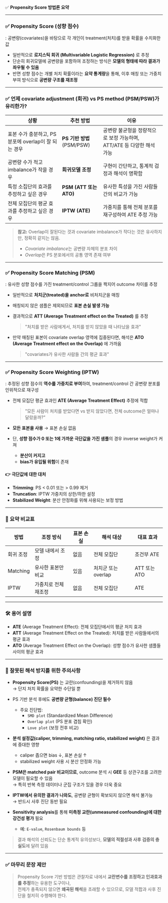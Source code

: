 ✅ **Propensity Score 방법론 요약**

---

### ✅ Propensity Score (성향 점수)

: 공변량(covariates)을 바탕으로 각 개인이 treatment(처치)를 받을 확률을 수치화한 값

- 일반적으로 **로지스틱 회귀 (Multivariable Logistic Regression)** 로 추정
- 단순히 회귀모델에 공변량을 포함하여 조정하는 방식은 **모델의 형태에 따라 결과가 좌우될 수 있음**
- 반면 성향 점수는 개별 처치 확률이라는 **요약 통계량**을 통해, 이후 매칭 또는 가중치 부여 방식으로 **공변량 구조를 재조정**

---

### ✅ 언제 covariate adjustment (회귀) vs PS method (PSM/PSW)가 유리한가?

| 상황 | 추천 방법 | 이유 |
|------|------------|------|
| 표본 수가 충분하고, PS 분포에 overlap이 잘 되는 경우 | **PS 기반 방법** (PSM/PSW) | 공변량 불균형을 정량적으로 보정 가능하며, ATT/ATE 등 다양한 해석 가능 |
| 공변량 수가 적고 imbalance가 작을 경우 | **회귀모델 조정** | 구현이 간단하고, 통계적 검정과 해석이 명확함 |
| 특정 소집단의 효과를 추정하고 싶은 경우 | **PSM (ATT 또는 ATO)** | 유사한 특성을 가진 사람들 간의 비교가 가능 |
| 전체 모집단의 평균 효과를 추정하고 싶은 경우 | **IPTW (ATE)** | 가중치를 통해 전체 분포를 재구성하여 ATE 추정 가능 |

> **참고:** Overlap이 잘된다는 것과 covariate imbalance가 작다는 것은 유사하지만, 정확히 같지는 않음.  
> - *Covariate imbalance*는 공변량 자체의 분포 차이  
> - *Overlap*은 PS 분포에서의 공통 영역 존재 여부

---

### ✅ Propensity Score Matching (PSM)

: 유사한 성향 점수를 가진 treatment/control 그룹을 짝지어 outcome 차이를 추정

- 일반적으로 **처치군(treated)을 anchor로** 비처치군을 매칭
- 매칭되지 않은 샘플은 제외되므로 **표본 손실 발생 가능**
- 결과적으로 **ATT (Average Treatment effect on the Treated)** 를 추정
  > "처치를 받은 사람에게서, 처치를 받지 않았을 때 나타났을 효과"

- 만약 매칭된 표본이 covariate overlap 영역에 집중된다면, 해석은 **ATO (Average Treatment effect on the Overlap)** 에 가까움
  > "covariates가 유사한 사람들 간의 평균 효과"

---

### ✅ Propensity Score Weighting (IPTW)

: 추정된 성향 점수의 **역수를 가중치로 부여**하여, treatment/control 간 공변량 분포를 인위적으로 재구성

- 전체 모집단 평균 효과인 **ATE (Average Treatment Effect)** 추정에 적합  
  > "모든 사람이 처치를 받았다면 vs 받지 않았다면, 전체 outcome은 얼마나 달랐을까?"

- **모든 표본을 사용** → 표본 손실 없음
- 단, **성향 점수가 0 또는 1에 가까운 극단값을 가진 샘플**의 경우 inverse weight가 커져
  - **분산이 커지고**
  - **bias가 유입될 위험**이 존재

#### 👉 극단값에 대한 대처
- **Trimming**: PS < 0.01 또는 > 0.99 제거
- **Truncation**: IPTW 가중치의 상한/하한 설정
- **Stabilized Weight**: 분산 안정화를 위해 사용되는 보정 방법

---

### 📌 요약 비교표

| 방법       | 조정 방식      | 표본 손실 | 해석 대상      | 대표 효과      |
|------------|----------------|------------|----------------|----------------|
| 회귀 조정  | 모델 내에서 조정 | 없음       | 전체 모집단     | 조건부 ATE      |
| Matching   | 유사한 표본만 비교 | 있음       | 처치군 또는 overlap | ATT 또는 ATO |
| IPTW       | 가중치로 전체 재조정 | 없음       | 전체 모집단     | ATE             |

---

### 🛠 용어 설명

- **ATE** (Average Treatment Effect): 전체 모집단에서의 평균 처치 효과
- **ATT** (Average Treatment Effect on the Treated): 처치를 받은 사람들에서의 평균 효과
- **ATO** (Average Treatment Effect on the Overlap): 성향 점수가 유사한 샘플들 사이의 평균 효과

---

### 🚧 잘못된 해석 방지를 위한 주의사항

- **Propensity Score(PS)** 는 교란(confounding)을 제거하지 않음  
  → 단지 처치 확률을 요약한 수단일 뿐

- PS 기반 분석 후에도 **공변량 균형(balance) 진단 필수**
  - 주요 진단법:  
    - `SMD plot` (Standardized Mean Difference)  
    - `Overlap plot` (PS 분포 겹침 확인)  
    - `Love plot` (보정 전후 비교)

- **분석 설정값(caliper, trimming, matching ratio, stabilized weight)** 은 결과에 중대한 영향
  - caliper 좁으면 bias ↓, 표본 손실 ↑  
  - stabilized weight 사용 시 분산 안정화 가능

- **PSM은 matched pair 비교이므로**, outcome 분석 시 **GEE** 등 상관구조를 고려한 모델이 필요할 수 있음  
  → 특히 반복 측정 데이터나 군집 구조가 있을 경우 더욱 중요

- **IPTW에서 유의한 결과가 나와도**, 공변량 균형이 확보되지 않으면 해석 불가능  
  → 반드시 사후 진단 동반 필요

- **Sensitivity analysis**를 통해 **미측정 교란(unmeasured confounding)에 대한 강건성 평가** 필요
  - 예: `E-value`, `Rosenbaum bounds` 등

> 결과 해석의 신뢰도는 단순 통계적 유의성보다, **모델의 적절성과 사후 검증의 충실도**에 달려 있음

---

### ✅ 마무리 문장 제안

> Propensity Score 기반 방법은 관찰자료 내에서 **교란변수를 조정하고 인과효과를 추정**하는 유용한 도구이나,  
> 전제가 충족되지 않으면 **왜곡된 해석**을 초래할 수 있으므로, 모델 적합과 사후 진단을 철저히 수행해야 한다.
